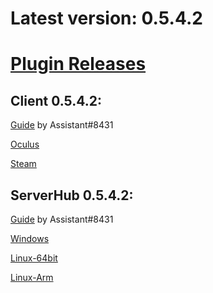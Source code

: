 # Latest version: 0.5.4.2
# [Plugin Releases](https://github.com/andruzzzhka/BeatSaberMultiplayer/releases/)
## Client 0.5.4.2:
[Guide](https://bs.assistant.moe/Multiplayer/#Install) by Assistant#8431

[Oculus](https://github.com/andruzzzhka/BeatSaberMultiplayer/releases/download/0.5.4.2/BeatSaberMultiplayer-Oculus.zip)

[Steam](https://github.com/andruzzzhka/BeatSaberMultiplayer/releases/download/0.5.4.2/BeatSaberMultiplayer-Steam.zip)

## ServerHub 0.5.4.2:
[Guide](https://bs.assistant.moe/Multiplayer/#Hub) by Assistant#8431

[Windows](https://github.com/andruzzzhka/BeatSaberMultiplayer/releases/download/0.5.4.2/ServerHub_win-64.zip)

[Linux-64bit](https://github.com/andruzzzhka/BeatSaberMultiplayer/releases/download/0.5.4.2/ServerHub_linux-64.zip)

[Linux-Arm](https://github.com/andruzzzhka/BeatSaberMultiplayer/releases/download/0.5.4.2/ServerHub_linux-arm.zip)
